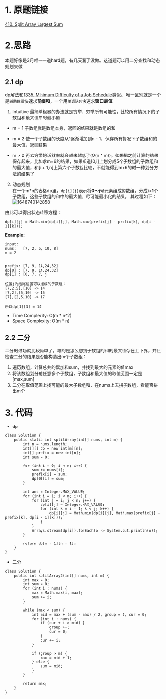 # 1. 原题链接
[410. Split Array Largest Sum](https://leetcode.com/problems/split-array-largest-sum/)

# 2.思路
本题好像是3月唯一一道hard题，有几天漏了没做。这道题可以用二分查找和动态规划来做

## 2.1 dp
dp解法和[1335. Minimum Difficulty of a Job Schedule](https://leetcode.com/problems/minimum-difficulty-of-a-job-schedule/)类似。
唯一区别就是一个是`辅助数组`快速求**前缀和**，一个用`单调队列`快速求**窗口最值**

1. Intuitive
最简单粗暴的办法就是穷举，穷举所有可能性，比较所有情况下的子数组和最大值中的最小值

+ m = 1
子数组就是数组本身，返回的结果就是数组的和

+ m = 2
使一个子数组的长度从1逐渐增加到n - 1，保存所有情况下子数组和的最大值，返回结果

+ m > 2
再去穷举的话效率就会越来越低了(O(n ^ m))。如果把之前计算的结果保存起来，比如求m=6的结果，如果知道[0,i]上划分成5个子数组的子数组和的最大值，和[i + 1,n]上第六个子数组比较，不就能得到m=6的时一种划分方法的结果了

2. 动态规划  
在一个m\*n的表格dp里，`dp[i][j]`表示将**0～j**号元素组成的数组，分成**i+1**个子数组，这些子数组的和中的最大值，尽可能最小化的结果。
其过程如下：
![1648740142858](https://user-images.githubusercontent.com/101119184/161091456-ab8c1d28-faee-4d1a-9a18-2817900a3983.gif)

由此可以得出状态转移方程：
```
dp[i][j] = Math.min(dp[i][j], Math.max(prefix[j] - prefix[k], dp[i - 1][k]));
```

**Example:**
```
input:
nums:   [7, 2, 5, 10, 8]
m = 2


prefix: [7, 9, 14,24,32]
dp[0] : [7, 9, 14,24,32]
dp[1] : [0, 7, 7, j
        
位置j为结尾位置可以组成的子数组：
[7,2,5],[10] -> 14
[7,2],[5,10] -> 15
[7],[2,5,10] -> 17

所以dp[1][3] = 14
```

+ Time Complexity: O(m * n^2)
+ Space Complexity: O(m * n)

## 2.2 二分
二分的过场就比较简单了，难的是怎么想到子数组的和的最大值存在上下界，并且检查二分的结果是否能构造出m个子数组：

1. 遍历数组，计算总共的累加和sum，并找到最大的元素的值max
2. 将该数组划分成任意多个子数组，子数组和最大值的取值范围一定是[max,sum]
3. 二分在取值范围上找可能的最大子数组和，在nums上去拼子数组，看能否拼出m个

# 3. 代码
+ dp
```
class Solution {
    public static int splitArray(int[] nums, int m) {
        int n = nums.length;
        int[][] dp = new int[m][n];
        int[] prefix = new int[n];
        int sum = 0;

        for (int i = 0; i < n; i++) {
            sum += nums[i];
            prefix[i] = sum;
            dp[0][i] = sum;
        }

        int ans = Integer.MAX_VALUE;
        for (int i = 1; i < m; i++) {
            for (int j = i; j < n; j++) {
                dp[i][j] = Integer.MAX_VALUE;
                for (int k = i - 1; k < j; k++) {
                    dp[i][j] = Math.min(dp[i][j], Math.max(prefix[j] - prefix[k], dp[i - 1][k]));
                }
            }
            Arrays.stream(dp[i]).forEach(o -> System.out.println(o));
        }

        return dp[m - 1][n - 1];
    }
}
```
+ 二分
```
class Solution {
    public int splitArray2(int[] nums, int m) {
        int max = 0;
        int sum = 0;
        for (int i : nums) {
            max = Math.max(i, max);
            sum += i;
        }

        while (max < sum) {
            int mid = max + (sum - max) / 2, group = 1, cur = 0;
            for (int i : nums) {
                if (cur + i > mid) {
                    group ++;
                    cur = 0;
                }
                cur += i;
            }

            if (group > m) {
                max = mid + 1;
            } else {
                sum = mid;
            }
        }

        return max;
    }
}
```
